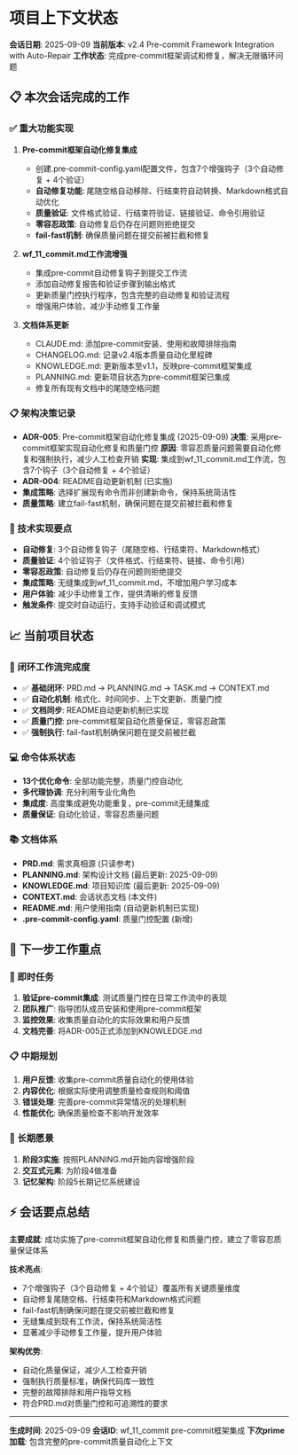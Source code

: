 # 项目上下文状态

**会话日期**: 2025-09-09
**当前版本**: v2.4 Pre-commit Framework Integration with Auto-Repair
**工作状态**: 完成pre-commit框架调试和修复，解决无限循环问题

## 📋 本次会话完成的工作

### ✅ 重大功能实现
1. **Pre-commit框架自动化修复集成**
   - 创建.pre-commit-config.yaml配置文件，包含7个增强钩子（3个自动修复 + 4个验证）
   - **自动修复功能**: 尾随空格自动移除、行结束符自动转换、Markdown格式自动优化
   - **质量验证**: 文件格式验证、行结束符验证、链接验证、命令引用验证
   - **零容忍政策**: 自动修复后仍存在问题则拒绝提交
   - **fail-fast机制**: 确保质量问题在提交前被拦截和修复

2. **wf_11_commit.md工作流增强**
   - 集成pre-commit自动修复钩子到提交工作流
   - 添加自动修复报告和验证步骤到输出格式
   - 更新质量门控执行程序，包含完整的自动修复和验证流程
   - 增强用户体验，减少手动修复工作量

3. **文档体系更新**
   - CLAUDE.md: 添加pre-commit安装、使用和故障排除指南
   - CHANGELOG.md: 记录v2.4版本质量自动化里程碑
   - KNOWLEDGE.md: 更新版本至v1.1，反映pre-commit框架集成
   - PLANNING.md: 更新项目状态为pre-commit框架已集成
   - 修复所有现有文档中的尾随空格问题

### 📋 架构决策记录
- **ADR-005**: Pre-commit框架自动化修复集成 (2025-09-09)
  **决策**: 采用pre-commit框架实现自动化修复和质量门控
  **原因**: 零容忍质量问题需要自动化修复和强制执行，减少人工检查开销
  **实现**: 集成到wf_11_commit.md工作流，包含7个钩子（3个自动修复 + 4个验证）
- **ADR-004**: README自动更新机制 (已实施)
- **集成策略**: 选择扩展现有命令而非创建新命令，保持系统简洁性
- **质量策略**: 建立fail-fast机制，确保问题在提交前被拦截和修复

### 🎯 技术实现要点
- **自动修复**: 3个自动修复钩子（尾随空格、行结束符、Markdown格式）
- **质量验证**: 4个验证钩子（文件格式、行结束符、链接、命令引用）
- **零容忍政策**: 自动修复后仍存在问题则拒绝提交
- **集成策略**: 无缝集成到wf_11_commit.md，不增加用户学习成本
- **用户体验**: 减少手动修复工作，提供清晰的修复反馈
- **触发条件**: 提交时自动运行，支持手动验证和调试模式

## 📈 当前项目状态

### 🔄 闭环工作流完成度
- ✅ **基础闭环**: PRD.md → PLANNING.md → TASK.md → CONTEXT.md
- ✅ **自动化机制**: 格式化、时间同步、上下文更新、质量门控
- ✅ **文档同步**: README自动更新机制已实现
- ✅ **质量门控**: pre-commit框架自动化质量保证，零容忍政策
- ✅ **强制执行**: fail-fast机制确保问题在提交前被拦截

### 💻 命令体系状态
- **13个优化命令**: 全部功能完整，质量门控自动化
- **多代理协调**: 充分利用专业化角色
- **集成度**: 高度集成避免功能重复，pre-commit无缝集成
- **质量保证**: 自动化验证，零容忍质量问题

### 📚 文档体系
- **PRD.md**: 需求真相源 (只读参考)
- **PLANNING.md**: 架构设计文档 (最后更新: 2025-09-09)
- **KNOWLEDGE.md**: 项目知识库 (最后更新: 2025-09-09)
- **CONTEXT.md**: 会话状态文档 (本文件)
- **README.md**: 用户使用指南 (自动更新机制已实现)
- **.pre-commit-config.yaml**: 质量门控配置 (新增)

## 🚀 下一步工作重点

### 🔧 即时任务
1. **验证pre-commit集成**: 测试质量门控在日常工作流中的表现
2. **团队推广**: 指导团队成员安装和使用pre-commit框架
3. **监控效果**: 收集质量自动化的实际效果和用户反馈
4. **文档完善**: 将ADR-005正式添加到KNOWLEDGE.md

### 📋 中期规划
1. **用户反馈**: 收集pre-commit质量自动化的使用体验
2. **内容优化**: 根据实际使用调整质量检查规则和阈值
3. **错误处理**: 完善pre-commit异常情况的处理机制
4. **性能优化**: 确保质量检查不影响开发效率

### 🎯 长期愿景
1. **阶段3实施**: 按照PLANNING.md开始内容增强阶段
2. **交互式元素**: 为阶段4做准备
3. **记忆架构**: 阶段5长期记忆系统建设

## ⚡ 会话要点总结

**主要成就**: 成功实施了pre-commit框架自动化修复和质量门控，建立了零容忍质量保证体系

**技术亮点**:
- 7个增强钩子（3个自动修复 + 4个验证）覆盖所有关键质量维度
- 自动修复尾随空格、行结束符和Markdown格式问题
- fail-fast机制确保问题在提交前被拦截和修复
- 无缝集成到现有工作流，保持系统简洁性
- 显著减少手动修复工作量，提升用户体验

**架构优势**:
- 自动化质量保证，减少人工检查开销
- 强制执行质量标准，确保代码库一致性
- 完整的故障排除和用户指导文档
- 符合PRD.md对质量门控和可追溯性的要求

---

**生成时间**: 2025-09-09
**会话ID**: wf_11_commit pre-commit框架集成
**下次prime加载**: 包含完整的pre-commit质量自动化上下文
